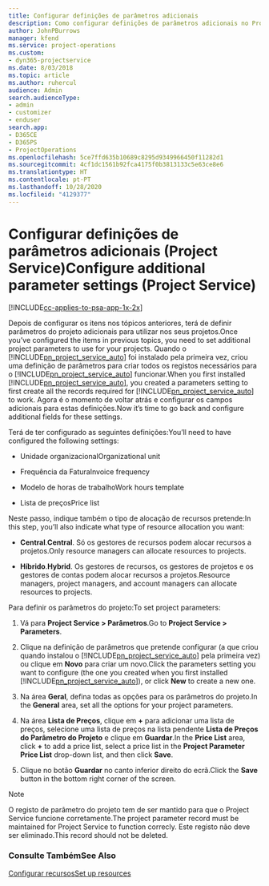 ```yaml
---
title: Configurar definições de parâmetros adicionais
description: Como configurar definições de parâmetros adicionais no Project Service
author: JohnPBurrows
manager: kfend
ms.service: project-operations
ms.custom:
- dyn365-projectservice
ms.date: 8/03/2018
ms.topic: article
ms.author: ruhercul
audience: Admin
search.audienceType:
- admin
- customizer
- enduser
search.app:
- D365CE
- D365PS
- ProjectOperations
ms.openlocfilehash: 5ce7ffd635b10689c8295d9349966450f11282d1
ms.sourcegitcommit: 4cf1dc1561b92fca4175f0b3813133c5e63ce8e6
ms.translationtype: HT
ms.contentlocale: pt-PT
ms.lasthandoff: 10/28/2020
ms.locfileid: "4129377"
---
```

# <a name="configure-additional-parameter-settings-project-service"></a><span data-ttu-id="e0293-103">Configurar definições de parâmetros adicionais (Project Service)</span><span class="sxs-lookup"><span data-stu-id="e0293-103">Configure additional parameter settings (Project Service)</span></span>

[!INCLUDE[cc-applies-to-psa-app-1x-2x](../includes/cc-applies-to-psa-app-1x-2x.md)]

<span data-ttu-id="e0293-104">Depois de configurar os itens nos tópicos anteriores, terá de definir parâmetros do projeto adicionais para utilizar nos seus projetos.</span><span class="sxs-lookup"><span data-stu-id="e0293-104">Once you’ve configured the items in previous topics, you need to set additional project parameters to use for your projects.</span></span> <span data-ttu-id="e0293-105">Quando o [!INCLUDE[pn_project_service_auto](../includes/pn-project-service-auto.md)] foi instalado pela primeira vez, criou uma definição de parâmetros para criar todos os registos necessários para o [!INCLUDE[pn_project_service_auto](../includes/pn-project-service-auto.md)] funcionar.</span><span class="sxs-lookup"><span data-stu-id="e0293-105">When you first installed [!INCLUDE[pn_project_service_auto](../includes/pn-project-service-auto.md)], you created a parameters setting to first create all the records required for [!INCLUDE[pn_project_service_auto](../includes/pn-project-service-auto.md)] to work.</span></span> <span data-ttu-id="e0293-106">Agora é o momento de voltar atrás e configurar os campos adicionais para estas definições.</span><span class="sxs-lookup"><span data-stu-id="e0293-106">Now it’s time to go back and configure additional fields for these settings.</span></span>  
  
 <span data-ttu-id="e0293-107">Terá de ter configurado as seguintes definições:</span><span class="sxs-lookup"><span data-stu-id="e0293-107">You’ll need to have configured the following settings:</span></span>  
  
-   <span data-ttu-id="e0293-108">Unidade organizacional</span><span class="sxs-lookup"><span data-stu-id="e0293-108">Organizational unit</span></span>  
  
-   <span data-ttu-id="e0293-109">Frequência da Fatura</span><span class="sxs-lookup"><span data-stu-id="e0293-109">Invoice frequency</span></span>  
  
-   <span data-ttu-id="e0293-110">Modelo de horas de trabalho</span><span class="sxs-lookup"><span data-stu-id="e0293-110">Work hours template</span></span>  
  
-   <span data-ttu-id="e0293-111">Lista de preços</span><span class="sxs-lookup"><span data-stu-id="e0293-111">Price list</span></span>  
 
<span data-ttu-id="e0293-112">Neste passo, indique também o tipo de alocação de recursos pretende:</span><span class="sxs-lookup"><span data-stu-id="e0293-112">In this step, you’ll also indicate what type of resource allocation you want:</span></span>  
  
- <span data-ttu-id="e0293-113">**Central**.</span><span class="sxs-lookup"><span data-stu-id="e0293-113">**Central**.</span></span> <span data-ttu-id="e0293-114">Só os gestores de recursos podem alocar recursos a projetos.</span><span class="sxs-lookup"><span data-stu-id="e0293-114">Only resource managers can allocate resources to projects.</span></span>  
  
- <span data-ttu-id="e0293-115">**Híbrido**.</span><span class="sxs-lookup"><span data-stu-id="e0293-115">**Hybrid**.</span></span> <span data-ttu-id="e0293-116">Os gestores de recursos, os gestores de projetos e os gestores de contas podem alocar recursos a projetos.</span><span class="sxs-lookup"><span data-stu-id="e0293-116">Resource managers, project managers, and account managers can allocate resources to projects.</span></span>  
  
 
<span data-ttu-id="e0293-117">Para definir os parâmetros do projeto:</span><span class="sxs-lookup"><span data-stu-id="e0293-117">To set project parameters:</span></span>  
  
1. <span data-ttu-id="e0293-118">Vá para **Project Service > Parâmetros**.</span><span class="sxs-lookup"><span data-stu-id="e0293-118">Go to **Project Service > Parameters**.</span></span>  
  
2. <span data-ttu-id="e0293-119">Clique na definição de parâmetros que pretende configurar (a que criou quando instalou o [!INCLUDE[pn_project_service_auto](../includes/pn-project-service-auto.md)] pela primeira vez) ou clique em **Novo** para criar um novo.</span><span class="sxs-lookup"><span data-stu-id="e0293-119">Click the parameters setting you want to configure (the one you created when you first installed [!INCLUDE[pn_project_service_auto](../includes/pn-project-service-auto.md)]), or click **New** to create a new one.</span></span>  
  
3. <span data-ttu-id="e0293-120">Na área **Geral**, defina todas as opções para os parâmetros do projeto.</span><span class="sxs-lookup"><span data-stu-id="e0293-120">In the **General** area, set all the options for your project parameters.</span></span>  
  
4. <span data-ttu-id="e0293-121">Na área **Lista de Preços**, clique em **+** para adicionar uma lista de preços, selecione uma lista de preços na lista pendente **Lista de Preços do Parâmetro do Projeto** e clique em **Guardar**.</span><span class="sxs-lookup"><span data-stu-id="e0293-121">In the **Price List** area, click **+** to add a price list, select a price list in the **Project Parameter Price List** drop-down list, and then click **Save**.</span></span>  
  
5. <span data-ttu-id="e0293-122">Clique no botão **Guardar** no canto inferior direito do ecrã.</span><span class="sxs-lookup"><span data-stu-id="e0293-122">Click the **Save** button in the bottom right corner of the screen.</span></span>  

> [!NOTE]
> <span data-ttu-id="e0293-123">O registo de parâmetro do projeto tem de ser mantido para que o Project Service funcione corretamente.</span><span class="sxs-lookup"><span data-stu-id="e0293-123">The project parameter record must be maintained for Project Service to function correcly.</span></span> <span data-ttu-id="e0293-124">Este registo não deve ser eliminado.</span><span class="sxs-lookup"><span data-stu-id="e0293-124">This record should not be deleted.</span></span>

### <a name="see-also"></a><span data-ttu-id="e0293-125">Consulte Também</span><span class="sxs-lookup"><span data-stu-id="e0293-125">See Also</span></span>  
 [<span data-ttu-id="e0293-126">Configurar recursos</span><span class="sxs-lookup"><span data-stu-id="e0293-126">Set up resources</span></span>](../psa/set-up-resources.md)
